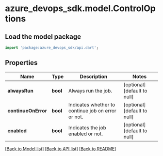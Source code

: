# azure_devops_sdk.model.ControlOptions

## Load the model package
```dart
import 'package:azure_devops_sdk/api.dart';
```

## Properties
Name | Type | Description | Notes
------------ | ------------- | ------------- | -------------
**alwaysRun** | **bool** | Always run the job. | [optional] [default to null]
**continueOnError** | **bool** | Indicates whether to continue job on error or not. | [optional] [default to null]
**enabled** | **bool** | Indicates the job enabled or not. | [optional] [default to null]

[[Back to Model list]](../README.md#documentation-for-models) [[Back to API list]](../README.md#documentation-for-api-endpoints) [[Back to README]](../README.md)


